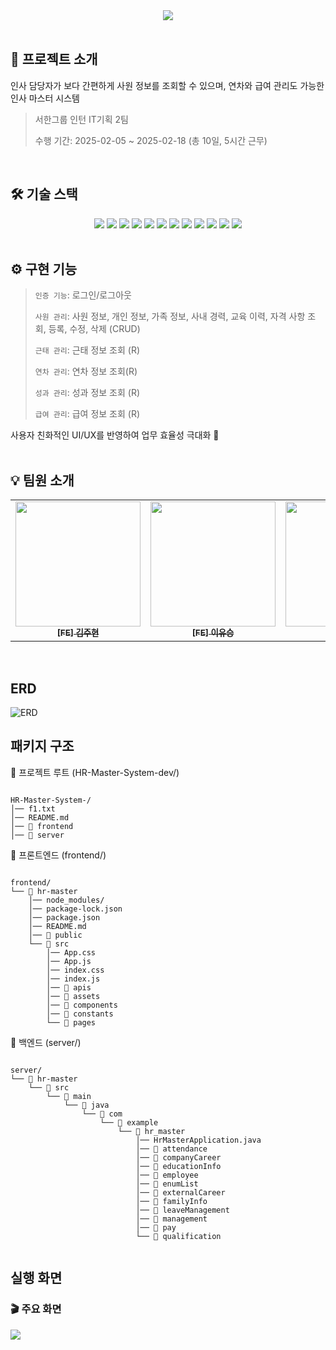 <div align=center>
  <img src="https://capsule-render.vercel.app/api?type=waving&color=4F66AD&height=300&text=Seohan%20HR%20Master%20System&fontSize=50&fontColor=ffffff&section=header" />

</div>
<br>

## 📌 프로젝트 소개
인사 담당자가 보다 간편하게 사원 정보를 조회할 수 있으며, 연차와 급여 관리도 가능한 인사 마스터 시스템
> 서한그룹 인턴 IT기획 2팀 <br>
> 
> 수행 기간: 2025-02-05 ~ 2025-02-18 (총 10일, 5시간 근무)<br>
<br>

## 🛠️ 기술 스택
<div align=center>
  <img src="https://img.shields.io/badge/React-61DAFB?style=for-the-badge&logo=React&logoColor=white">
  <img src="https://img.shields.io/badge/JavaScript-F7DF1E?style=for-the-badge&logo=JavaScript&logoColor=white">
  <img src="https://img.shields.io/badge/HTML5-E34F26?style=for-the-badge&logo=HTML5&logoColor=white">
  <img src="https://img.shields.io/badge/CSS3-1572B6?style=for-the-badge&logo=CSS3&logoColor=white">
  <img src="https://img.shields.io/badge/springboot-6DB33F?style=for-the-badge&logo=springboot&logoColor=white">
  <img src="https://img.shields.io/badge/Hibernate-59666C?style=for-the-badge&logo=Hibernate&logoColor=white">
  <img src="https://img.shields.io/badge/MySQL-4479A1?style=for-the-badge&logo=MySQL&logoColor=white">
  <img src="https://img.shields.io/badge/AWS-%23FF9900.svg?style=for-the-badge&logo=amazon-aws&logoColor=white">
  <img src="https://img.shields.io/badge/Prettier-F7B93E?style=for-the-badge&logo=Prettier&logoColor=white">
  <img src="https://img.shields.io/badge/Postman-FF6C37?style=for-the-badge&logo=Postman&logoColor=white"/>
  <img src="https://img.shields.io/badge/IntelliJIDEA-000000.svg?style=for-the-badge&logo=intellij-idea&logoColor=white">
  <img src="https://img.shields.io/badge/Visual%20Studio%20Code-0078d7.svg?style=for-the-badge&logo=visual-studio-code&logoColor=white">
</div>
<br>

## ⚙️ 구현 기능
> ```인증 기능```: 로그인/로그아웃<br>
>
> ```사원 관리```: 사원 정보, 개인 정보, 가족 정보, 사내 경력, 교육 이력, 자격 사항 조회, 등록, 수정, 삭제 (CRUD)<br>
>
> ```근태 관리```: 근태 정보 조회 (R)<br>
>
> ```연차 관리```: 연차 정보 조회(R)<br>
>
> ```성과 관리```: 성과 정보 조회 (R)<br>
>
> ```급여 관리```: 급여 정보 조회 (R)<br>

사용자 친화적인 UI/UX를 반영하여 업무 효율성 극대화 🚀
<br>
<br>

## 💡 팀원 소개
<table>
  <tbody>
    <tr>
      <td align="center"><a href="https://github.com/Kimzooci">
      <img width=200px src="https://github.com/youth-o/HR-Master-System/blob/main/frontend/hr-master/src/assets/zoociprof.jpeg" alt=""/><br />
      <sub><b>[FE] 김주현</b></sub></a><br /></td>
      <td align="center"><a href="https://github.com/youth-o">
      <img width=200px src="https://github.com/user-attachments/assets/8caa072b-4bde-44f6-ba4c-dff10d6572f6-b1d7-028491e5912b" alt=""/><br />
      <sub><b>[FE] 이유승</b></sub></a><br /></td>
      <td align="center"><a href="https://github.com/kiyuniii">
      <img width=200px src="https://github.com/user-attachments/assets/5190f597-4935-4ca4-b427-bfd64dd3e855" alt=""/><br />
      <sub><b>[BE] 신기윤</b></sub></a><br /></td>
      <td align="center"><a href="https://github.com/soojeonglim">
      <img width=200px src="https://github.com/user-attachments/assets/8caa072b-4bde-44f6-ba4c-dff10d6572f6-b1d7-028491e5912b" alt=""/><br />
      <sub><b>[BE] 임수정</b></sub></a><br /></td>
    </tr>
  </tbody>
</table>
<br>


## ERD

![ERD](https://github.com/youth-o/HR-Master-System/blob/main/frontend/hr-master/src/assets/ERD.png?raw=true)

## 패키지 구조

📂 프로젝트 루트 (HR-Master-System-dev/)

<pre><code>
HR-Master-System-/
│── f1.txt
│── README.md
│── 📂 frontend
│── 📂 server
</code></pre>

📂 프론트엔드 (frontend/)

<pre><code>
frontend/
└── 📂 hr-master
    │── node_modules/
    │── package-lock.json
    │── package.json
    │── README.md
    │── 📂 public
    └── 📂 src
        │── App.css
        │── App.js
        │── index.css
        │── index.js
        │── 📂 apis
        │── 📂 assets
        │── 📂 components
        │── 📂 constants
        └── 📂 pages
</code></pre>

📂 백엔드 (server/)

<pre><code>
server/
└── 📂 hr-master
    └── 📂 src
        └── 📂 main
            └── 📂 java
                └── 📂 com
                    └── 📂 example
                        └── 📂 hr_master
                            │── HrMasterApplication.java
                            │── 📂 attendance
                            │── 📂 companyCareer
                            │── 📂 educationInfo
                            │── 📂 employee
                            │── 📂 enumList
                            │── 📂 externalCareer
                            │── 📂 familyInfo
                            │── 📂 leaveManagement
                            │── 📂 management
                            │── 📂 pay
                            └── 📂 qualification

</code></pre>

## 실행 화면

### 🎬 **주요 화면**
![](https://github.com/youth-o/HR-Master-System/blob/main/frontend/hr-master/src/assets/%E1%84%89%E1%85%B5%E1%84%92%E1%85%A7%E1%86%AB3.gif)

